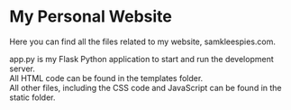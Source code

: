 # My Personal Website
Here you can find all the files related to my website, samkleespies.com.

app.py is my Flask Python application to start and run the development server.  
All HTML code can be found in the templates folder.  
All other files, including the CSS code and JavaScript can be found in the static folder.  
